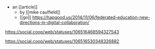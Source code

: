 - an [[article]]
	- by [[mike caulfield]]
	- [[go]] https://hapgood.us/2014/11/06/federated-education-new-directions-in-digital-collaboration/
	
https://social.coop/web/statuses/106516468594327543

https://social.coop/web/statuses/106516530348326882